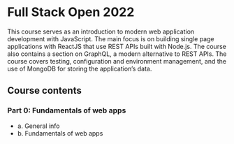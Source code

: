# Full Stack Open 2022

This course serves as an introduction to modern web application development with JavaScript. The main focus is on building single page applications with ReactJS that use REST APIs built with Node.js. The course also contains a section on GraphQL, a modern alternative to REST APIs. The course covers testing, configuration and environment management, and the use of MongoDB for storing the application’s data.

## Course contents

### Part 0: Fundamentals of web apps
- a. General info
- b. Fundamentals of web apps